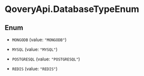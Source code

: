 # QoveryApi.DatabaseTypeEnum

## Enum


* `MONGODB` (value: `"MONGODB"`)

* `MYSQL` (value: `"MYSQL"`)

* `POSTGRESQL` (value: `"POSTGRESQL"`)

* `REDIS` (value: `"REDIS"`)


